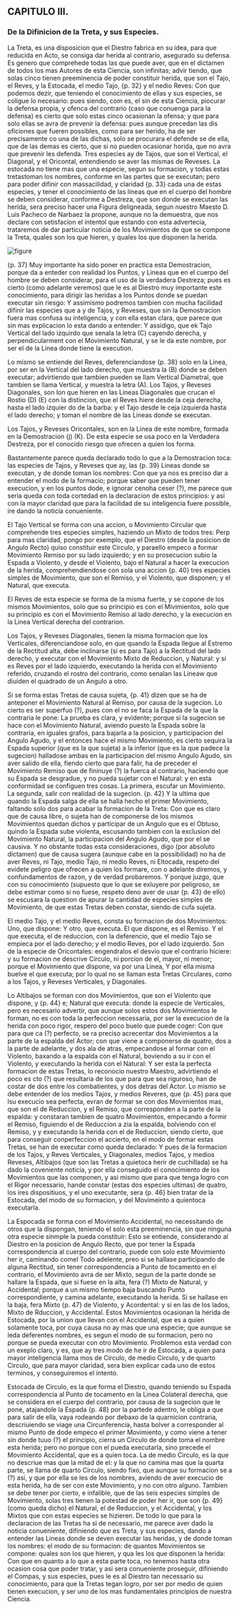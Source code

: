 ## CAPITULO III.
### De la Difinicion de la Treta, y sus Especies.

La Treta, es una disposicion que el Diestro fabrica en su idea, para que reducida en Acto, se consiga dar herida al contrario, asegurado su defensa.
Es genero que comprehede todas las que puede aver, que en el dictamen de todos los mas Autores de esta Ciencia, son infinitas; advir tiendo, que solas cinco tienen preeminencia de poder constituir herida, que son el Tajo, el Reves, y la Estocada, el medio Tajo, {p. 32} y el nedio Reves: Con que podemos dezir, que teniendo el conocimiento de ellas y sus especies, se coligue lo necesario: pues siendo, com es, el sin de esta Ciencia, piocurar la defensa propia, y ofenca del contrario (caso que conuenga para la defensa) es cierto que solo estas cinco ocasionan la ofensa; y que para solo ellas se avra de prevenir la defensa: pues aunque precedan las dis oficiones que fueren possibles, como para ser herido, ha de ser precisamente co una de las dichas, solo se procurara el defende se de ella, que de las demas es cierto, que si no pueden ocasionar horida, que no avra que prevenir les defenda.
Tres especies ay de Tajos, que son el Vertical, el Diagonal, y el Oricontal, entendiendo se aver las mismas de Reveses.
La estocada no tiene mas que una especie, segun su formacion, y todas estas tretastoman los nombres, conforme en las partes que se executan; pero para poder difinir con massacilidad, y claridad {p. 33} cada una de estas especies, y tener el conocimiento de las lineas que en el cuerpo del hombre se deben considerar, conforme a Destreza, que son donde se executan las herida, sera preciso hacer una Figura deligneada, segun nuestro Maesto D. Luis Pacheco de Narbaez la propone, aunque no la demuestra, que nos declare con setisfacion el intentol que estando con esta advertecia, trataremos de dar particular noticia de los Movimientos de que se compone la Treta, quales son los que hieren, y quales los que disponen la herida.

![figure](images/deligneacion_considerada_en_el_Cverodl_hombre.png "Deligneacion Considerada En El Cverpodl Hombre")

{p. 37}
Muy importante ha sido poner en practica esta Demostracion, porque da a enteder con realidad los Puntos, y Lineas que en el cuerpo del hombre se deben considerar, para el uso de la verdadera Destreza; pues es cierto (como adelante veremos) que le es al Diestro muy importante este conocimiento, para dirigir las heridas a los Puntos donde se puedan executar sin riesgo: Y assimismo podremos tambien con mucha facilidad difinir las especies que a y de Tajos, y Reveses, que sin la Demostracion fuera mas confusa su inteligencia, y con ella estan clara, que parece que sin mas explicacion lo esta dando a entender: Y assidigo, que ek Tajo Vertical del lado izquirdo que senala la letra (C) cayendo derecha, y perpendicularment con el Movimiento Natural, y se le da este nombre, por ser el de la Linea donde tiene la execution.

Lo mismo se entiende del Reves, deferenciandose  {p. 38} solo en la Linea, por ser en la Vertical del lado derecho, que muestra la (B) donde se deben executar; advirtiendo que tambien pueden se llam Vertical Diametral, que tambien se llama Vertical, y muestra la letra (A).
Los Tajos, y Reveses Diagonales, son lon que hieren en las Lineas Diagonales que crucan el Rostio (D) (E) con la distincion, que el Reves hiere desde la ceja derecha, hasta el lado izquier do de la barba: y el Tajo desde le ceja izquierda hasta el lado derecho; y toman el nombre de las Lineas donde se executan.

Los Tajos, y Reveses Oricontales, son en la Linea de este nombre, formada en la Demostracion (j) (K).
De esta especie se usa poco en la Verdadera Destreza, por el conocido riesgo que ofrecen a quien los forma.

Bastantemente parece queda declarado todo lo que a la Demostracion toca: las especies de Tajos, y Reveses que ay, las {p. 39} Lineas donde se executan, y de donde toman los nombres: Con que ya nos es preciso dar a entender el modo de la formacio; porque saber que pueden tener execucion, y en los puntos dode, e ignorar cenoha ceser (?), me parece que seria queda con toda cortedad en la declaracion de estos principios: y asi con la mayor claridad que para la facilidad de su inteligencia fuere possible, ire dando la noticia conueniente.

El Tajo Vertical se forma con una accion, o Movimiento Circular que comprehende tres especies simples, haziendo un Mixto de todos tres: Perp para mas claridad, pongo por exemplo, que el Diestro (desde la posicion de Angulo Recto) quiso constituir este Circulo, y paraello empeco a formar Movimiento Remiso por su lado izquierdo; y en su prosecucion subio la Espada a Violento, y desde el Violento, bajo el Natural a hacer la execucion de la herida, comprehendiendose con sola una accion {p. 40} tres especies simples de Movimiento, que son el Remiso, y el Violento, que disponen; y el Natural, que executa.

El Reves de esta especie se forma de la misma fuerte, y se copone de los mismos Movimientos, solo que su principio es con el Mivimientos, solo que su principio es con el Movimiento Remiso al lado derecho, y la execucion en la Linea Vertical derecha del contrarion.

Los Tajos, y Reveses Diagonales, tienen la misma formacion que los Verticales, diferenciandose solo, en que quando la Espada llegue al Estremo de la Rectitud alta, debe inclinarse (si es para Tajo) a la Rectitud del lado derecho, y executar con el Movimiento Mixto de Reduccion, y Natural: y si es Reves por el lado izquierdo, executando la herida con el Movimiento referido, cruzando el rostro del contrario, como senalan las Lineaw que diuiden el quadrado de un Angulo a otro.

Si se forma estas Tretas de causa sujeta, {p. 41} dizen que se ha de anteponer el Movimiento Natural al Remiso, por causa de la sugecion.
Lo cierto es ser superfuo (?), pues con el no se faca la Espada de la que la contraria le pone: La prueba es clara, y evidente; porque si la sugecion se hace con el Movimiento Natural, aviendo puesto la Espada sobre la contraria, en iguales grafos, para bajarla a la posicion, y participacion del Angulo Agudo, y el entonces hace el mismo Movimiento, es cierto sequira la Espada superior (que es la que sujeta) a la inferior (que es la que padece la sugecion) halladose ambas en la participacion del mismo Angulo Agudo, sin aver salido de ella, fiendo cierto que para falir, ha de preceder el Movimiento Remiso que de fininuye (?) la fuerca al contrario, haciendo que su Espada se desgradue, y no pueda sujetar con el Natural: y en esta conformidad se configuen tres cosas.
La primera, escufar un Movimiento.
La segunda, salir con realidad de la sugecion.
{p. 42}
Y la ultima que quando la Espada salga de ella se halla hecho el primer Movimiento, faltando solo dos para acabar la formacion de la Treta: Con que es claro que de causa libre, o sujeta han de componerse de los mismos Movimientos quedan dichos y participar de un Angulo que es el Obtuso, quindo la Espada sube violenta, escusando tambien con la exclusion del Movimiento Natural, la participacion del Angulo Agudo, que por el se causiva.
Y no obstante todas esta consideraciones, digo (por absoluto dictamen) que de causa sugera (aunque cabe en la possibilidad) no ha de aver Reves, ni Tajo, medio Tajo, ni medio Reves, ni Eltocada, respeto del evidete peligro que ofrecen a quien los formare, con o adelante diremos, y confundamentos de razon, y de verdad probaremos.
Y porque juzgo, que con su conocimiento (supuesto que lo que se exluyere por peligroso, se debe estimar como si no fuese, respeto deno aver de usar {p. 43} de ello) se escusara la question de apurar la cantidad de especies simples de Movimiento, de que estas Tretas deben constar, siendo de cufa sujeta.

El medio Tajo, y el medio Reves, consta su formacion de dos Movimientos: Uno, que dispone: Y otro, que executa.
El que dispone, es el Remiso.
Y el que executa, el de reduccion, con la deferencio, que el medio Tajo se empieca por el lado derecho; y el medio Reves, por el lado izquierdo.
Son de la especie de Oricontales: engendralos el desvio que el contrario hiciere: y su formacion ne descrive Circulo, ni porcion de el, mayor, ni menor; porque el Movimiento que dispone, va por una Linea, Y por ella misma buelve el que executa; por lo qual no se llaman esta Tretas Circulares, como a los Tajos, y Reveses Verticales, y Diagonales.

Lo Altibajos se forman con dos Movimientos, que son el Violento que dispone, y {p. 44} e; Natural que executa: donde la especie de Verticales, pero es necesario advertir, que aunque solos estos dos Movimientos le forman, no es con toda la perfeccion necessaria, por ser la execucion de la herida con poco rigor, respero del poco buelo que puede coger: Con que para que ca (?) perfecto, se ra preciso acrecentar dos Movimientos a la parte de la espalda del Actor; con que viene a componerse de quatro, dos a la parte de adelante, y dos ala de atras, empecandose al formar con el Violento, baxando a la espalda con el Natural, boviendo a su ir con el Violento, y executando la herida con el Natural: Y ser esta la perfecta formacion de estas Tretas, lo reconocio nuestro Maestro, advirtiendo el poco es cto (?) que resultaria de los que para que sea riguroso, han de costar de dos entre los combatientes, y dos detras del Actor.
Lo mismo se debe entender de los medios Tajos, y medios Reveres, que {p. 45} para que lsu execucio sea perfecta, evran de formar se con dos Movimientos mas, que son el de Reduccion, y el Remiso, que corresponden a la parte de la espalda: y constaran tambien de quatro Movimientos, empecando a formir el Remiso, figuiendo el de Reduccion a zia la espalda, bolviendo con el Remiso, y y executando la herida con el de Reduccion, siendo cierto, que para conseguir conperfeccion el accierto, en el modo de formar estas Tretas, se han de executar como queda declarado: Y pues de la formacion de los Tajos, y Reves Verticales, y Diagonales, medios Tajos, y medios Reveses, Altibajos (que son las Tretas a quietoca herir de cuchillada) se ha dado la coveniente noticia, y por ella conseguido el conocimiento de los Movimientos que las componen, y asi mismo que para que tenga logro con el Rigor necessario, hande constar (estas dos especies ultimas) de quatro, los ires dispositiuos, y el uno executante, sera {p. 46} bien tratar de la Estocada, del modo de su formacion, y del Movimeinto a quientoca executarla.

La Espocada se forma con el Movimiento Accidental, no necessitando de otros que la dispongan, teniendo el solo esta preeminencia, sin que ninguna otra especie sinmple la pueda constituir: Esto se entiende, considerando al Diestro en la posicion de Angulo Recto, que por tener la Espada correspondencia al cuerpo del contrario, puede con solo este Movimiento her ir, caminando comel Todo adelente, preo si se hallase participando de alguna Rectitud, sin tener correspondencia a Punto de tocamento en el contrario, el Movimiento avra de ser Mixto, segun de la parte donde se hallare la Espada, que si fuese en la alta, fera (?) Mixto de Natural, y Accidental; porque a un mismo tiempo baja buscando Punto correspondiente, y camina adelante, executando la herida.
Si se hallase en la baja, fera Mixto {p. 47} de Violento, y Acordental: y si en las de los lados, Mixto de Rduccion, y Accidental.
Estos Movimientos ocasionan la herida de Estocada, por la union que llevan con el Accidental, que es a quien solamente toca, por cuya causa no ay mas que una especie; que aunque se leda deferentes nombres, es segun el modo de su formacion, pero no porque se pueda executar con otro Movimiento.
Problemos esta verdad con un exeplo claro, y es, que ay tres modo de he ir de Estocada, a quien para mayor inteligencia llama mos de Circulo, de medio Circulo, y de quarto Circulo, que para mayor claridad, sera bien explicar cada uno de estos terminos, y conseguiremos el intento.

Estocada de Circulo, es la que forma el Diestro, quando teniendo su Espada correspondencia al Punto de tocamento en la Linea Colateral derecha, que se considera en el cuerpo del contrario, por causa de la sugecion que le pone, atajandole la Espada {p. 48} por la partede adentro, le obliga a que para salir de ella, vaya rodeando por debaxo de la quarnicion contraria, descriuiendo se viage una Circunferencia, hasta bolver a corresponder al mismo Punto de dode empeco el primer Movimiento, y como viene a tener sin donde tuuo (?) el principio, cierra un Circulo de donde toma el nombre esta herida; pero no porque con el pueda executarla, sino precede el Movimiento Accidental, que es a quien toca.
La de medio Circulo, es la que no descriue mas que la mitad de el: y la que no camina mas que la quarta parte, se llama de quarto Circulo, siendo fixo, que aunque su formacion se a (?) asi, y que por ella se les de los nombres, aviendo de aver execucio de esta herida, ha de ser con este Movimiento, y no con otro alguno.
Tambien se debe tener por cierto, e infalible, que de las seis especies simples de Movimiento, solas tres tienen la potestad de poder her ir, que son {p. 49} (como queda dicho) el Natural, el de Reduccion, y el Accidental, y los Mixtos que con estas especies se hizieren.
De todo lo que para la declaracion de las Tretas ha si de necessario, me parece aver dado la noticia conueniente, difiniendo que es Treta, y sus especies, dando a entender las Lineas donde se deven executar las heridas, y de donde toman los nombres: el modo de su formacion: de quantos Movimientos se compone: quales son los que hieren, y qua les los que disponen la herida: Con que en quanto a lo que a esta parte toca, no tenemos hasta otra ocasion cosa que poder tratar, y asi sera conueniente proseguir, difiniendo el Compas, y sus especies, pues le es al Diestro tan necessario su conocimiento, para que la Tretas tegan logro, por ser por medio de quien tienen execucion, y ser uno de los mas fundamentales principios de nuestra Ciencia.

